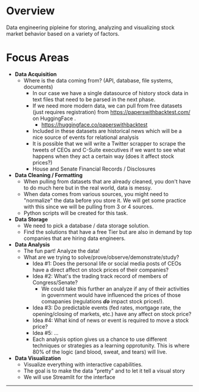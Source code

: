 Overview
========
Data engineering pipleine for storing, analyzing and visualizing stock market behavior based on a variety of factors.

Focus Areas
===========

- **Data Acquisition**
  - Where is the data coming from? (API, database, file systems, documents)
    - In our case we have a single datasource of history stock data in text files that need to be parsed in the next phase.
    - If we need more modern data, we can pull from free datasets (just requires registration) from https://paperswithbacktest.com/ on HuggingFace .
      - https://huggingface.co/paperswithbacktest
    - Included in these datasets are historical news which will be a nice source of events for relational analysis
    - It is possible that we will write a Twitter scrapper to scrape the tweets of CEOs and C-Suite executives if we want to see what happens when they act a certain way (does it affect stock prices?)
    - House and Senate Financial Records / Disclosures      
- **Data Cleaning / Formatting**
  - When pulling from datasets that are already cleaned, you don't have to do much here but in the real world, data is messy.
  - When data comes from various sources, you might need to "normalize" the data before you store it. We will get some practice with this since we will be pulling from 3 or 4 sources.
  - Python scripts will be created for this task.  
- **Data Storage**
  - We need to pick a database / data storage solution.
  - Find the solutions that have a free Tier but are also in demand by top companies that are hiring data engineers. 
- **Data Analysis**
  - The fun part! Analyze the data!
  - What are we trying to solve/prove/observe/demonstrate/study?
    - Idea #1: Does the personal life or social media posts of CEOs have a direct affect on stock prices of their companies?
    - Idea #2: What's the trading track record of members of Congress/Senate?
      - We could take this further an analyze if any of their activities in government would have influenced the prices of those comapanies (regulations **_do_** impact stock prices!).
    - Idea #3: Do predictable events (fed rates, mortgage rate, the opening/closing of markets, etc.) have any affect on stock price?
    - Idea #4: What kind of news or event is required to move a stock price?
    - Idea #5: ...
    - Each analysis option gives us a chance to use different techniques or strategies as a learning opprotunity. This is where 80% of the logic (and blood, sweat, and tears) will live. 
- **Data Visualization**
  - Visualize everything with interactive capabilities.
  - The goal is to make the data "pretty" and to let it tell a visual story
  - We will use Streamlit for the interface
---
